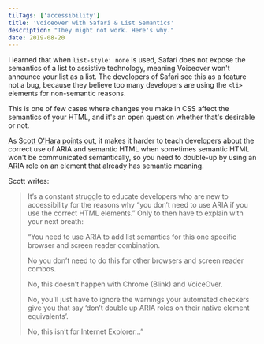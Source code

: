 ```yaml
---
tilTags: ['accessibility']
title: 'Voiceover with Safari & List Semantics'
description: "They might not work. Here's why." 
date: 2019-08-20
---
```


I learned that when `list-style: none` is used, Safari does not expose the semantics of a list to assistive technology, meaning Voiceover won't announce your list as a list. The developers of Safari see this as a feature not a bug, because they believe too many developers are using the `<li>` elements for non-semantic reasons. 

This is one of few cases where changes you make in CSS affect the semantics of your HTML, and it's an open question whether that's desirable or not. 

As [Scott O'Hara points out](https://www.scottohara.me/blog/2019/01/12/lists-and-safari.html), it makes it harder to teach developers about the correct use of ARIA and semantic HTML when sometimes semantic HTML won't be communicated semantically, so you need to double-up by using an ARIA role on an element that already has semantic meaning. 

Scott writes: 
> It’s a constant struggle to educate developers who are new to accessibility for the reasons why “you don’t need to use ARIA if you use the correct HTML elements.” Only to then have to explain with your next breath:
>
> “You need to use ARIA to add list semantics for this one specific browser and screen reader combination.
>
> No you don’t need to do this for other browsers and screen reader combos.
> 
> No, this doesn’t happen with Chrome (Blink) and VoiceOver.
> 
> No, you’ll just have to ignore the warnings your automated checkers give you that say ‘don’t double up ARIA roles on their native element equivalents’.
> 
> No, this isn’t for Internet Explorer…”